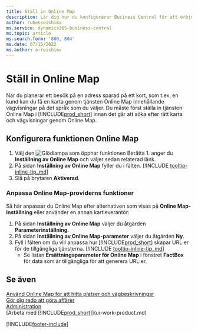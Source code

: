 ```yaml
---
title: Ställ in Online Map
description: Lär dig hur du konfigurerar Business Central för att erbjuda vägbeskrivningar och plats information med en Online Map-tjänst.
author: rubenseishima
ms.service: dynamics365-business-central
ms.topic: article
ms.search.form: '800, 804'
ms.date: 07/15/2022
ms.author: a-reishima
---
```

# Ställ in Online Map

När du planerar ett besök på en adress sparad på ett kort, som t.ex. en kund kan du få en karta genom tjänsten Online Map innehållande vägvisningar på det språk som du väljer. Du måste först ställa in tjänsten Online Map i [!INCLUDE[prod_short](includes/prod_short.md)] innan det går att söka efter rätt karta och vägvisningar genom Online Map.

## Konfigurera funktionen Online Map

1. Välj den ![Glödlampa som öppnar funktionen Berätta 1.](media/ui-search/search_small.png "Berätta för mig vad du vill göra") anger du **Inställning av Online Map** och väljer sedan relaterad länk.
2. På sidan **Inställning av Online Map** fyller du i fälten. [!INCLUDE [tooltip-inline-tip_md](includes/tooltip-inline-tip_md.md)]
3. Slå på brytaren **Aktiverad**.

### Anpassa Online Map-providerns funktioner

Så här anpassar du Online Map efter alternativen som visas på **Online Map-inställning** eller använder en annan kartleverantör:

1. På sidan **Inställning av Online Map** väljer du åtgärden **Parameterinställning**.
2. På sidan **Inställning av Online Map-parameter** väljer du åtgärden **Ny**.
3. Fyll i fälten om du vill anpassa hur [!INCLUDE[prod_short](includes/prod_short.md)] skapar URL:er för de tillgängliga tjänsterna. [!INCLUDE [tooltip-inline-tip_md](includes/tooltip-inline-tip_md.md)]
   * Se listan **Ersättningsparameter för Online Map** i fönstret **FactBox** för data som är tillgängliga för att generera URL:er.

## Se även

[Använd Online Map för att hitta platser och vägbeskrivningar](across-online-maps.md)  
[Gör dig redo att göra affärer](ui-get-ready-business.md)  
[Administration](admin-setup-and-administration.md)  
[Arbeta med [!INCLUDE[prod_short](includes/prod_short.md)]](ui-work-product.md)  

[!INCLUDE[footer-include](includes/footer-banner.md)]
